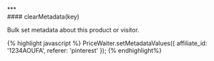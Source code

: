 <div class="{{ site.doc_row }}">
***
<div class="{{ site.doc_col_light }}">
#### clearMetadata(key)

Bulk set metadata about this product or visitor.
</div>
<div class="{{ site.doc_col_dark }}">
{% highlight javascript %}
	PriceWaiter.setMetadataValues({
    affiliate_id: '1234AOUFA',
    referer: 'pinterest'
});
{% endhighlight%}
</div>
</div>